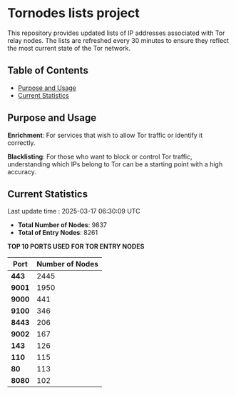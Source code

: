 # Tornodes lists project

This repository provides updated lists of IP addresses associated with Tor relay nodes. The lists are refreshed every 30 minutes to ensure they reflect the most current state of the Tor network.

## Table of Contents

- [Purpose and Usage](#purpose-and-usage)
- [Current Statistics](#current-statistics)


## Purpose and Usage

**Enrichment**: For services that wish to allow Tor traffic or identify it correctly.

**Blacklisting**: For those who want to block or control Tor traffic, understanding which IPs belong to Tor can be a starting point with a high accuracy.

## Current Statistics

Last update time : 2025-03-17 06:30:09 UTC

- **Total Number of Nodes**: 9837
- **Total of Entry Nodes**: 8261

**TOP 10 PORTS USED FOR TOR ENTRY NODES**

| **Port** | **Number of Nodes** |
|------|-----------------|
| **443**   | 2445  |
| **9001**   | 1950  |
| **9000**   | 441  |
| **9100**   | 346  |
| **8443**   | 206  |
| **9002**   | 167  |
| **143**   | 126  |
| **110**   | 115  |
| **80**   | 113  |
| **8080**   | 102  |

